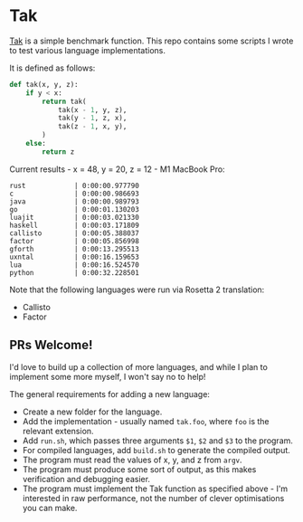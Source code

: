 # Tak

[Tak](https://en.wikipedia.org/wiki/Tak_(function)) is a simple benchmark function. This repo contains some scripts I wrote to test various language implementations.

It is defined as follows:
```py
def tak(x, y, z):
    if y < x:
        return tak(
            tak(x - 1, y, z),
            tak(y - 1, z, x),
            tak(z - 1, x, y),
        )
    else:
        return z
```

Current results - x = 48, y = 20, z = 12 - M1 MacBook Pro:
```
rust            | 0:00:00.977790
c               | 0:00:00.986693
java            | 0:00:00.989793
go              | 0:00:01.130203
luajit          | 0:00:03.021330
haskell         | 0:00:03.171809
callisto        | 0:00:05.388037
factor          | 0:00:05.856998
gforth          | 0:00:13.295513
uxntal          | 0:00:16.159653
lua             | 0:00:16.524570
python          | 0:00:32.228501
```

Note that the following languages were run via Rosetta 2 translation:
- Callisto
- Factor

## PRs Welcome!

I'd love to build up a collection of more languages, and while I plan to implement some more myself, I won't say no to help!

The general requirements for adding a new language:
- Create a new folder for the language.
- Add the implementation - usually named `tak.foo`, where `foo` is the relevant extension.
- Add `run.sh`, which passes three arguments `$1`, `$2` and `$3` to the program.
- For compiled languages, add `build.sh` to generate the compiled output.
- The program must read the values of x, y, and z from `argv`.
- The program must produce some sort of output, as this makes verification and debugging easier.
- The program must implement the Tak function as specified above - I'm interested in raw performance, not the number of clever optimisations you can make.
